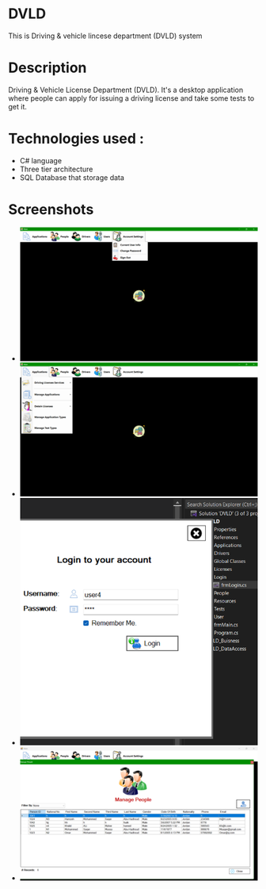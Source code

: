 # DVLD
 This is Driving & vehicle lincese department (DVLD) system 
# Description 
 Driving & Vehicle License Department (DVLD). It's a desktop application where people can apply for issuing a driving license and take some tests to get it.
# Technologies used :
- C# language
- Three tier architecture 
- SQL Database that storage data 
# Screenshots 
- ![Screenshot](https://github.com/Mahmoud9ui8/DVLD/blob/main/Screenshot%20(24).png)
- ![Screenshot](https://github.com/Mahmoud9ui8/DVLD/blob/main/Screenshot%20(25).png) 
- ![ScreentShoot](https://github.com/Mahmoud9ui8/DVLD/blob/main/Screenshot%202025-03-29%20164459.png)
- ![ScreentShoot](https://github.com/Mahmoud9ui8/DVLD/blob/main/Screenshot%20(27).png)
